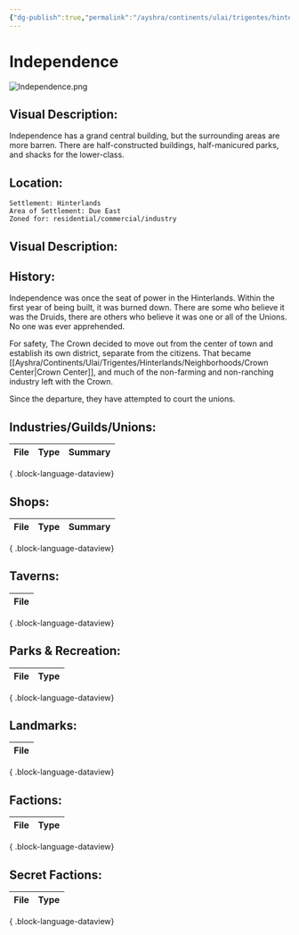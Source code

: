 ```yaml
---
{"dg-publish":true,"permalink":"/ayshra/continents/ulai/trigentes/hinterlands/neighborhoods/independence/"}
---
```


# Independence
![Independence.png](/img/user/Inbox/Attachments/Independence.png)
## Visual Description:

Independence has a grand central building, but the surrounding areas are more barren. There are half-constructed buildings, half-manicured parks, and shacks for the lower-class. 

## Location:
	Settlement: Hinterlands
	Area of Settlement: Due East 
	Zoned for: residential/commercial/industry

## Visual Description:

## History:

Independence was once the seat of power in the Hinterlands. Within the first year of being built, it was burned down. There are some who believe it was the Druids, there are others who believe it was one or all of the Unions. No one was ever apprehended.

For safety, The Crown decided to move out from the center of town and establish its own district, separate from the citizens. That became [[Ayshra/Continents/Ulai/Trigentes/Hinterlands/Neighborhoods/Crown Center\|Crown Center]], and much of the non-farming and non-ranching industry left with the Crown. 

Since the departure, they have attempted to court the unions. 

## Industries/Guilds/Unions:
| File | Type | Summary |
| ---- | ---- | ------- |

{ .block-language-dataview}
## Shops:
| File | Type | Summary |
| ---- | ---- | ------- |

{ .block-language-dataview}
## Taverns:
| File |
| ---- |

{ .block-language-dataview}
## Parks & Recreation:
| File | Type |
| ---- | ---- |

{ .block-language-dataview}
## Landmarks:
| File |
| ---- |

{ .block-language-dataview}
## Factions:
| File | Type |
| ---- | ---- |

{ .block-language-dataview}
## Secret Factions:
| File | Type |
| ---- | ---- |

{ .block-language-dataview}

